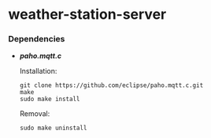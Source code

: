 # weather-station-server

### Dependencies

- ***paho.mqtt.c***

    Installation:
    ```
    git clone https://github.com/eclipse/paho.mqtt.c.git
    make
    sudo make install
    ```
    Removal:
    ```
    sudo make uninstall
    ```

